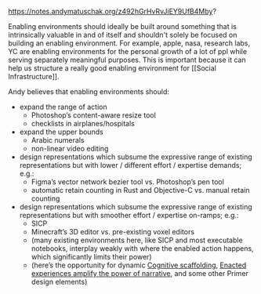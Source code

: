 https://notes.andymatuschak.org/z492hGrHvRvJiEY9UfB4Mby?

Enabling environments should ideally be built around something that is intrinsically valuable in and of itself and shouldn't solely be focused on building an enabling environment. For example, apple, nasa, research labs, YC are enabling environments for the personal growth of a lot of ppl while serving separately meaningful purposes. This is important because it can help us structure a really good enabling environment for [[Social Infrastructure]].

Andy believes that enabling environments should: 
- expand the range of action
    - Photoshop’s content-aware resize tool
    - checklists in airplanes/hospitals
- expand the upper bounds 
    - Arabic numerals
    - non-linear video editing
- design representations which subsume the expressive range of existing representations but with lower / different effort / expertise demands; e.g.:
    - Figma’s vector network bezier tool vs. Photoshop’s pen tool
    - automatic retain counting in Rust and Objective-C vs. manual retain counting
- design representations which subsume the expressive range of existing representations but with smoother effort / expertise on-ramps; e.g.:
    - SICP
    - Minecraft’s 3D editor vs. pre-existing voxel editors
    - (many existing environments here, like SICP and most executable notebooks, interplay weakly with where the enabled action happens, which significantly limits their power)
    - (here’s the opportunity for dynamic [Cognitive scaffolding](https://notes.andymatuschak.org/zWSH2QNUsrTGP4V15JBaaEv), [Enacted experiences amplify the power of narrative](https://notes.andymatuschak.org/zQ9BWTY2JK6eJvCSqupc7UF), and some other Primer design elements)